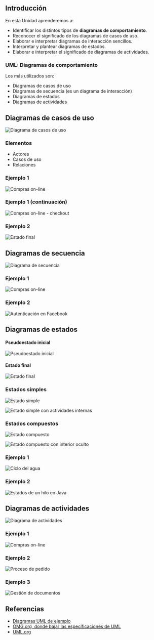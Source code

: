 
## Introducción

En esta Unidad aprenderemos a:

- Identificar los distintos tipos de **diagramas de comportamiento**.
- Reconocer el significado de los diagramas de casos de uso.
- Elaborar e interpretar diagramas de interacción sencillos.
- Interpretar y plantear diagramas de estados.
- Elaborar e interpretar el significado de diagramas de actividades.


### UML: Diagramas de comportamiento

Los más utilizados son:

- Diagramas de casos de uso
- Diagramas de secuencia (es un diagrama de interacción)
- Diagramas de estados
- Diagramas de actividades



## Diagramas de casos de uso

![Diagrama de casos de uso](img/use-case-diagram-elements.png)


### Elementos

- Actores
- Casos de uso
- Relaciones


### Ejemplo 1

![Compras on-line](img/use-case-example-online-shopping.png)


### Ejemplo 1 (continuación)

![Compras on-line - checkout](img/use-case-example-online-shopping-checkout.png)


### Ejemplo 2

![Estado final](img/use-case-example-hospital-reception.png)



## Diagramas de secuencia

![Diagrama de secuencia](img/sequence-diagram-overview.png)


### Ejemplo 1

![Compras on-line](img/sequence-examples-online-bookshop.png)


### Ejemplo 2

![Autenticación en Facebook](img/sequence-example-facebook-authentication.png)



## Diagramas de estados

#### Pseudoestado inicial

![Pseudoestado inicial](img/pseudostate-initial.png)

#### Estado final

![Estado final](img/state-final.png)


### Estados simples

![Estado simple](img/state-simple.png)

![Estado simple con actividades internas](img/state-simple-internal-activities.png)


### Estados compuestos

![Estado compuesto](img/state-composite.png)

![Estado compuesto con interior oculto](img/state-composite-hidden-decomposition.png)


### Ejemplo 1

![Ciclo del agua](img/state-machine-example-water.png)


### Ejemplo 2

![Estados de un hilo en Java](img/state-machine-example-java-6-thread-states.png)



## Diagramas de actividades

![Diagrama de actividades](img/control-nodes-overview.png)


### Ejemplo 1

![Compras on-line](img/activity-examples-online-shopping.png)


### Ejemplo 2

![Proceso de pedido](img/activity-examples-process-order.png)


### Ejemplo 3

![Gestión de documentos](img/activity-example-document-management.png)



## Referencias

- [Diagramas UML de ejemplo](https://uml-diagrams.org)
- [OMG.org, donde bajar las especificaciones de UML](https://www.omg.org/spec/UML/)
- [UML.org](http://uml.org)
